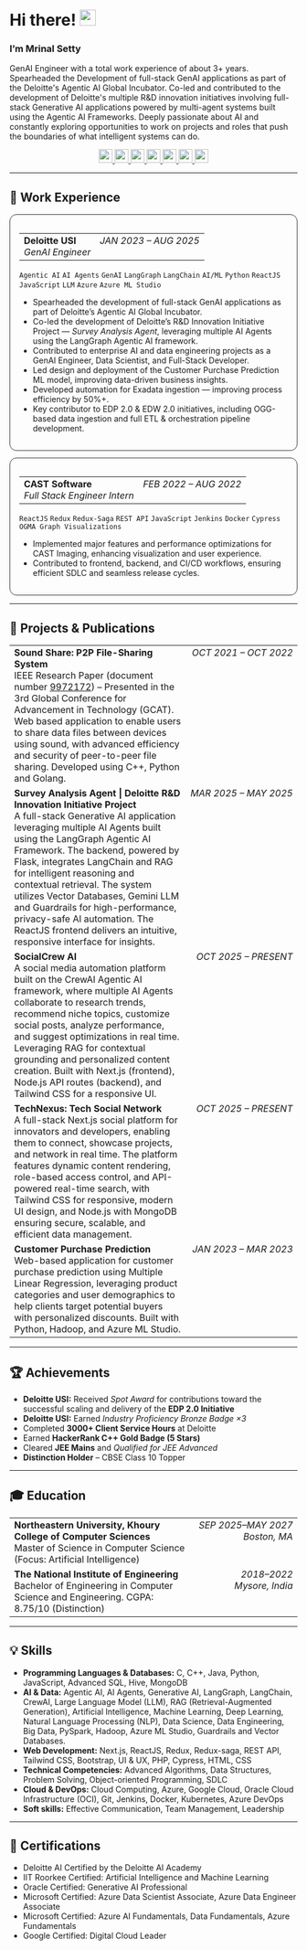 # Hi there! <img src="https://raw.githubusercontent.com/MartinHeinz/MartinHeinz/master/wave.gif" width="28" alt="wave">
### I’m Mrinal Setty

GenAI Engineer with a total work experience of about 3+ years. Spearheaded the Development of full-stack GenAI applications as part of the Deloitte's Agentic AI Global Incubator. Co-led and contributed to the development of Deloitte's multiple R&D innovation initiatives involving full-stack Generative AI applications powered by multi-agent systems built using the Agentic AI Frameworks. Deeply passionate about AI and constantly exploring opportunities to work on projects and roles that push the boundaries of what intelligent systems can do.

<p align="center">
  <a href="https://www.mrinalsetty.com" title="Portfolio">
    <img src="https://img.shields.io/badge/-Portfolio-000000?logo=vercel&logoColor=white" height="24">
  </a>
  <a href="https://linkedin.com/in/mrinalsetty" title="LinkedIn">
    <img src="https://img.shields.io/badge/-LinkedIn-000000?logo=linkedin&logoColor=white" height="24">
  </a>
  <a href="https://drive.google.com/file/d/1Lo5yKw0Uns0ajpXkIykLwLjOAMRjDs8_/view?usp=drive_link" title="Resume (PDF)">
    <img src="https://img.shields.io/badge/-Resume-000000?logo=readthedocs&logoColor=white" height="24">
  </a>
  <a href="https://ieeexplore.ieee.org/document/9972172" title="IEEE Research Paper">
    <img src="https://img.shields.io/badge/-IEEE-000000?logo=ieee&logoColor=white" height="24">
  </a>
  <a href="https://scholar.google.com/citations?hl=en&user=wgU5qAsAAAAJ" title="Google Scholar">
    <img src="https://img.shields.io/badge/-Google%20Scholar-000000?logo=google-scholar&logoColor=white" height="24">
  </a>
  <a href="https://www.hackerrank.com/profile/mrinalsetty" title="HackerRank">
    <img src="https://img.shields.io/badge/-HackerRank-000000?logo=hackerrank&logoColor=white" height="24">
  </a>
  <a href="mailto:mrinalsetty2000@gmail.com" title="Email">
    <img src="https://img.shields.io/badge/-Email-000000?logo=gmail&logoColor=white" height="24">
  </a>
</p>

---

## 💼 Work Experience

<!-- Deloitte Section -->
<div style="border:1px solid #333; border-radius:12px; padding:16px; margin:12px 0;">

<table>
  <tr>
    <td>
      <strong>Deloitte USI</strong><br/>
      <em>GenAI Engineer</em>
    </td>
    <td style="white-space:nowrap; text-align:right; vertical-align:top;">
      <em>JAN 2023 – AUG 2025</em>
    </td>
  </tr>
</table>

<p>
<code>Agentic AI</code> <code>AI Agents</code> <code>GenAI</code> <code>LangGraph</code> <code>LangChain</code> 
<code>AI/ML</code> <code>Python</code> <code>ReactJS</code> <code>JavaScript</code> <code>LLM</code> 
<code>Azure</code> <code>Azure ML Studio</code>
</p>

<ul>
  <li>Spearheaded the development of full-stack GenAI applications as part of Deloitte’s Agentic AI Global Incubator.</li>
  <li>Co-led the development of Deloitte’s R&D Innovation Initiative Project — <em>Survey Analysis Agent</em>, leveraging multiple AI Agents using the LangGraph Agentic AI framework.</li>
  <li>Contributed to enterprise AI and data engineering projects as a GenAI Engineer, Data Scientist, and Full-Stack Developer.</li>
  <li>Led design and deployment of the Customer Purchase Prediction ML model, improving data-driven business insights.</li>
  <li>Developed automation for Exadata ingestion — improving process efficiency by 50%+.</li>
  <li>Key contributor to EDP 2.0 & EDW 2.0 initiatives, including OGG-based data ingestion and full ETL & orchestration pipeline development.</li>
</ul>

</div>

<!-- CAST Section -->
<div style="border:1px solid #333; border-radius:12px; padding:16px; margin:12px 0;">

<table>
  <tr>
    <td>
      <strong>CAST Software</strong><br/>
      <em>Full Stack Engineer Intern</em>
    </td>
    <td style="white-space:nowrap; text-align:right; vertical-align:top;">
      <em>FEB 2022 – AUG 2022</em>
    </td>
  </tr>
</table>

<p>
<code>ReactJS</code> <code>Redux</code> <code>Redux-Saga</code> <code>REST API</code> 
<code>JavaScript</code> <code>Jenkins</code> <code>Docker</code> 
<code>Cypress</code> <code>OGMA Graph Visualizations</code>
</p>

<ul>
  <li>Implemented major features and performance optimizations for CAST Imaging, enhancing visualization and user experience.</li>
  <li>Contributed to frontend, backend, and CI/CD workflows, ensuring efficient SDLC and seamless release cycles.</li>
</ul>

</div>


---

## 🚀 Projects & Publications

<table>
  <tr>
    <td>
      <strong>Sound Share: P2P File-Sharing System</strong><br/>
      IEEE Research Paper (document number <a href="https://ieeexplore.ieee.org/document/9972172">9972172</a>) – Presented in the 3rd Global Conference for Advancement in Technology (GCAT).<br/>
      Web based application to enable users to share data files between devices using sound, with advanced efficiency and security of peer-to-peer file sharing. Developed using C++, Python and Golang.
    </td>
    <td style="white-space:nowrap; text-align:right; vertical-align:top;"><em>OCT 2021 – OCT 2022</em></td>
  </tr>

  <tr>
    <td>
      <strong>Survey Analysis Agent | Deloitte R&D Innovation Initiative Project</strong><br/>
      A full-stack Generative AI application leveraging multiple AI Agents built using the LangGraph Agentic AI Framework. The backend, powered by Flask, integrates LangChain and RAG for intelligent reasoning and contextual retrieval. The system utilizes Vector Databases, Gemini LLM and Guardrails for high-performance, privacy-safe AI automation. The ReactJS frontend delivers an intuitive, responsive interface for insights.
    </td>
    <td style="white-space:nowrap; text-align:right; vertical-align:top;"><em>MAR 2025 – MAY 2025</em></td>
  </tr>

  <tr>
    <td>
      <strong>SocialCrew AI</strong><br/>
      A social media automation platform built on the CrewAI Agentic AI framework, where multiple AI Agents collaborate to research trends, recommend niche topics, customize social posts, analyze performance, and suggest optimizations in real time. Leveraging RAG for contextual grounding and personalized content creation. Built with Next.js (frontend), Node.js API routes (backend), and Tailwind CSS for a responsive UI.
    </td>
    <td style="white-space:nowrap; text-align:right; vertical-align:top;"><em>OCT 2025 – PRESENT</em></td>
  </tr>

  <tr>
    <td>
      <strong>TechNexus: Tech Social Network</strong><br/>
      A full-stack Next.js social platform for innovators and developers, enabling them to connect, showcase projects, and network in real time. The platform features dynamic content rendering, role-based access control, and API-powered real-time search, with Tailwind CSS for responsive, modern UI design, and Node.js with MongoDB ensuring secure, scalable, and efficient data management.
    </td>
    <td style="white-space:nowrap; text-align:right; vertical-align:top;"><em>OCT 2025 – PRESENT</em></td>
  </tr>

  <tr>
    <td>
      <strong>Customer Purchase Prediction</strong><br/>
      Web-based application for customer purchase prediction using Multiple Linear Regression, leveraging product categories and user demographics to help clients target potential buyers with personalized discounts. Built with Python, Hadoop, and Azure ML Studio.
    </td>
    <td style="white-space:nowrap; text-align:right; vertical-align:top;"><em>JAN 2023 – MAR 2023</em></td>
  </tr>
</table>

---

## 🏆 Achievements

- **Deloitte USI:** Received *Spot Award* for contributions toward the successful scaling and delivery of the **EDP 2.0 Initiative**  
- **Deloitte USI:** Earned *Industry Proficiency Bronze Badge ×3*  
- Completed **3000+ Client Service Hours** at Deloitte  
- Earned **HackerRank C++ Gold Badge (5 Stars)**  
- Cleared **JEE Mains** and *Qualified for JEE Advanced*  
- **Distinction Holder** – CBSE Class 10 Topper  

---

## 🎓 Education

<table>
  <tr>
    <td>
      <strong>Northeastern University, Khoury College of Computer Sciences</strong><br/>
      Master of Science in Computer Science (Focus: Artificial Intelligence)
    </td>
    <td style="white-space:nowrap; text-align:right; vertical-align:top;">
      <em>SEP 2025–MAY 2027</em><br/>
      <em>Boston, MA</em>
    </td>
  </tr>
  <tr>
    <td>
      <strong>The National Institute of Engineering</strong><br/>
      Bachelor of Engineering in Computer Science and Engineering. CGPA: 8.75/10 (Distinction)
    </td>
    <td style="white-space:nowrap; text-align:right; vertical-align:top;">
      <em>2018–2022</em><br/>
      <em>Mysore, India</em>
    </td>
  </tr>
</table>

---

## 💡 Skills

- **Programming Languages & Databases:** C, C++, Java, Python, JavaScript, Advanced SQL, Hive, MongoDB  
- **AI & Data:** Agentic AI, AI Agents, Generative AI, LangGraph, LangChain, CrewAI, Large Language Model (LLM), RAG (Retrieval-Augmented Generation), Artificial Intelligence, Machine Learning, Deep Learning, Natural Language Processing (NLP), Data Science, Data Engineering, Big Data, PySpark, Hadoop, Azure ML Studio, Guardrails and Vector Databases.  
- **Web Development:** Next.js, ReactJS, Redux, Redux-saga, REST API, Tailwind CSS, Bootstrap, UI & UX, PHP, Cypress, HTML, CSS  
- **Technical Competencies:** Advanced Algorithms, Data Structures, Problem Solving, Object-oriented Programming, SDLC  
- **Cloud & DevOps:** Cloud Computing, Azure, Google Cloud, Oracle Cloud Infrastructure (OCI), Git, Jenkins, Docker, Kubernetes, Azure DevOps  
- **Soft skills:** Effective Communication, Team Management, Leadership

---

## 📜 Certifications

- Deloitte AI Certified by the Deloitte AI Academy  
- IIT Roorkee Certified: Artificial Intelligence and Machine Learning  
- Oracle Certified: Generative AI Professional  
- Microsoft Certified: Azure Data Scientist Associate, Azure Data Engineer Associate  
- Microsoft Certified: Azure AI Fundamentals, Data Fundamentals, Azure Fundamentals  
- Google Certified: Digital Cloud Leader
